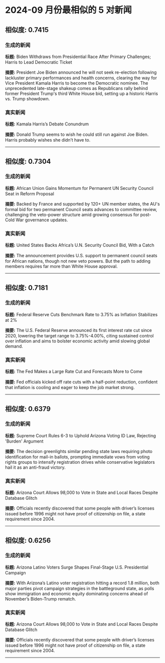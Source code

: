 # 2024-09 月份最相似的 5 对新闻

## 相似度: 0.7415

### 生成的新闻
**标题:** Biden Withdraws from Presidential Race After Primary Challenges; Harris to Lead Democratic Ticket

**摘要:** President Joe Biden announced he will not seek re-election following lackluster primary performances and health concerns, clearing the way for Vice President Kamala Harris to become the Democratic nominee. The unprecedented late-stage shakeup comes as Republicans rally behind former President Trump's third White House bid, setting up a historic Harris vs. Trump showdown.

### 真实新闻
**标题:** Kamala Harris’s Debate Conundrum

**摘要:** Donald Trump seems to wish he could still run against Joe Biden. Harris probably wishes she didn’t have to.

---

## 相似度: 0.7304

### 生成的新闻
**标题:** African Union Gains Momentum for Permanent UN Security Council Seat in Reform Proposal

**摘要:** Backed by France and supported by 120+ UN member states, the AU's formal bid for two permanent Council seats advances to committee review, challenging the veto-power structure amid growing consensus for post-Cold War governance updates.

### 真实新闻
**标题:** United States Backs Africa’s U.N. Security Council Bid, With a Catch

**摘要:** The announcement provides U.S. support to permanent council seats for African nations, though not new veto powers. But the path to adding members requires far more than White House approval.

---

## 相似度: 0.7181

### 生成的新闻
**标题:** Federal Reserve Cuts Benchmark Rate to 3.75% as Inflation Stabilizes at 2%

**摘要:** The U.S. Federal Reserve announced its first interest rate cut since 2020, lowering the target range to 3.75%-4.00%, citing sustained control over inflation and aims to bolster economic activity amid slowing global demand.

### 真实新闻
**标题:** The Fed Makes a Large Rate Cut and Forecasts More to Come

**摘要:** Fed officials kicked off rate cuts with a half-point reduction, confident that inflation is cooling and eager to keep the job market strong.

---

## 相似度: 0.6379

### 生成的新闻
**标题:** Supreme Court Rules 6-3 to Uphold Arizona Voting ID Law, Rejecting 'Burden' Argument

**摘要:** The decision greenlights similar pending state laws requiring photo identification for mail-in ballots, prompting immediate vows from voting rights groups to intensify registration drives while conservative legislators hail it as an anti-fraud victory.

### 真实新闻
**标题:** Arizona Court Allows 98,000 to Vote in State and Local Races Despite Database Glitch

**摘要:** Officials recently discovered that some people with driver’s licenses issued before 1996 might not have proof of citizenship on file, a state requirement since 2004.

---

## 相似度: 0.6256

### 生成的新闻
**标题:** Arizona Latino Voters Surge Shapes Final-Stage U.S. Presidential Campaign

**摘要:** With Arizona’s Latino voter registration hitting a record 1.8 million, both major parties pivot campaign strategies in the battleground state, as polls show immigration and economic equity dominating concerns ahead of November’s Biden-Trump rematch.

### 真实新闻
**标题:** Arizona Court Allows 98,000 to Vote in State and Local Races Despite Database Glitch

**摘要:** Officials recently discovered that some people with driver’s licenses issued before 1996 might not have proof of citizenship on file, a state requirement since 2004.

---

